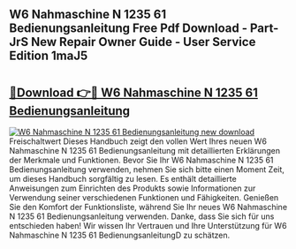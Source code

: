 ## W6 Nahmaschine N 1235 61 Bedienungsanleitung Free Pdf Download - Part-JrS New Repair Owner Guide - User Service Edition 1maJ5

# <h2><a href="http://df52ibz.blite.top/?on=W6+Nahmaschine+N+1235+61+Bedienungsanleitung">🔗Download 👉🔴 W6 Nahmaschine N 1235 61 Bedienungsanleitung</a></h2>

[![W6 Nahmaschine N 1235 61 Bedienungsanleitung new download](https://i.imgur.com/lujVjoI.png)](http://df52ibz.blite.top/?on=W6+Nahmaschine+N+1235+61+Bedienungsanleitung)
Freischaltwert Dieses Handbuch zeigt den vollen Wert Ihres neuen W6 Nahmaschine N 1235 61 Bedienungsanleitung mit detaillierten Erklärungen der Merkmale und Funktionen. Bevor Sie Ihr W6 Nahmaschine N 1235 61 Bedienungsanleitung verwenden, nehmen Sie sich bitte einen Moment Zeit, um dieses Handbuch sorgfältig zu lesen. Es enthält detaillierte Anweisungen zum Einrichten des Produkts sowie Informationen zur Verwendung seiner verschiedenen Funktionen und Fähigkeiten. Genießen Sie den Komfort der Funktionsliste, während Sie Ihr neues W6 Nahmaschine N 1235 61 Bedienungsanleitung verwenden. Danke, dass Sie sich für uns entschieden haben! Wir wissen Ihr Vertrauen und Ihre Unterstützung für W6 Nahmaschine N 1235 61 BedienungsanleitungD zu schätzen.
